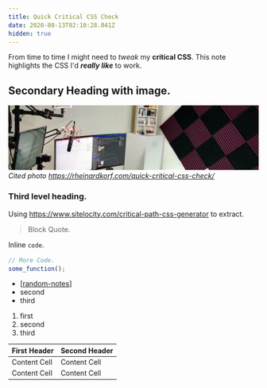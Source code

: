 ```yaml
---
title: Quick Critical CSS Check
date: 2020-08-13T02:10:28.041Z
hidden: true
---
```


From time to time I might need to *tweak* my **critical CSS**. This note highlights the CSS I'd <em><strong>really like</strong></em> to work.

## Secondary Heading with image.

![Image check](images/8196d99a0fd4c77033fe34ca643b0504e34bf07e298701d87d6dc2b32d7df852.png)<cite>Cited photo <https://rheinardkorf.com/quick-critical-css-check/></cite>  

### Third level heading.

Using <https://www.sitelocity.com/critical-path-css-generator> to extract.

> Block Quote.

Inline `code`.

``` js
// More Code.
some_function();
```

- [[random-notes]]
- second
- third

1. first
2. second
3. third

| First Header  | Second Header |
| ------------- | ------------- |
| Content Cell  | Content Cell  |
| Content Cell  | Content Cell  |

[//begin]: # "Autogenerated link references for markdown compatibility"
[random-notes]: random-notes "random-notes"
[//end]: # "Autogenerated link references"
